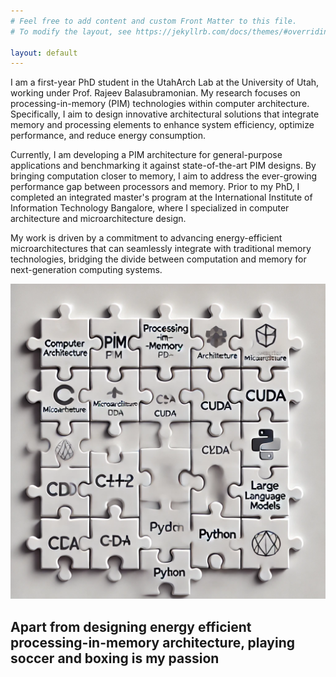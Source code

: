 ```yaml
---
# Feel free to add content and custom Front Matter to this file.
# To modify the layout, see https://jekyllrb.com/docs/themes/#overriding-theme-defaults

layout: default
---
```


 I am a first-year PhD student in the UtahArch Lab at the University of Utah, working under Prof. Rajeev Balasubramonian. My research focuses on processing-in-memory (PIM) technologies within computer architecture. Specifically, I aim to design innovative architectural solutions that integrate memory and processing elements to enhance system efficiency, optimize performance, and reduce energy consumption.

Currently, I am developing a PIM architecture for general-purpose applications and benchmarking it against state-of-the-art PIM designs. By bringing computation closer to memory, I aim to address the ever-growing performance gap between processors and memory. Prior to my PhD, I completed an integrated master's program at the International Institute of Information Technology Bangalore, where I specialized in computer architecture and microarchitecture design.

My work is driven by a commitment to advancing energy-efficient microarchitectures that can seamlessly integrate with traditional memory technologies, bridging the divide between computation and memory for next-generation computing systems.

![alt text](/assets/about_photo.webp)

Apart from designing energy efficient processing-in-memory architecture, playing soccer and boxing is my passion
---

